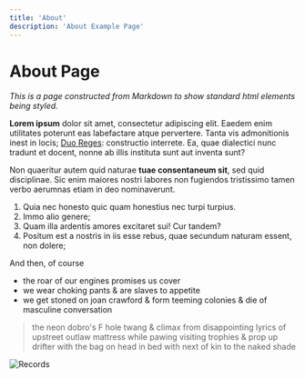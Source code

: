 ```yaml
---
title: 'About'
description: 'About Example Page'
---
```


# About Page

*This is a page constructed from Markdown to show standard html elements being styled.*

**Lorem ipsum** dolor sit amet, consectetur adipiscing elit. Eaedem enim utilitates poterunt eas labefactare atque pervertere. Tanta vis admonitionis inest in locis; [Duo Reges](https://jo.shw.al/): constructio interrete. Ea, quae dialectici nunc tradunt et docent, nonne ab illis instituta sunt aut inventa sunt?

Non quaeritur autem quid naturae **tuae consentaneum sit**, sed quid disciplinae. Sic enim maiores nostri labores non fugiendos tristissimo tamen verbo aerumnas etiam in deo nominaverunt.

1. Quia nec honesto quic quam honestius nec turpi turpius.
1. Immo alio genere;
1. Quam illa ardentis amores excitaret sui! Cur tandem?
1. Positum est a nostris in iis esse rebus, quae secundum naturam essent, non dolere;

And then, of course

* the roar of our engines promises us cover
* we wear choking pants & are slaves to appetite
* we get stoned on joan crawford & form teeming colonies & die of masculine conversation

> the neon dobro's F hole twang & climax from disappointing lyrics of upstreet outlaw mattress while pawing visiting trophies & prop up drifter with the bag on head in bed with next of kin to the naked shade

![Records](/images/records.jpg)

